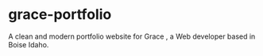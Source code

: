 # grace-portfolio
A clean and modern portfolio website for Grace , a Web developer based in Boise Idaho.
